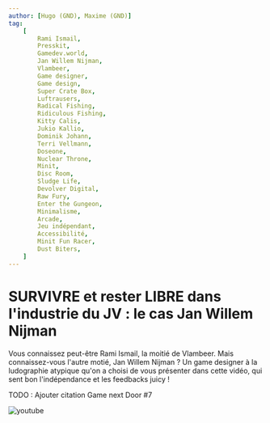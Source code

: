 ```yaml
---
author: [Hugo (GND), Maxime (GND)]
tag:
    [
        Rami Ismail,
        Presskit,
        Gamedev.world,
        Jan Willem Nijman,
        Vlambeer,
        Game designer,
        Game design,
        Super Crate Box,
        Luftrausers,
        Radical Fishing,
        Ridiculous Fishing,
        Kitty Calis,
        Jukio Kallio,
        Dominik Johann,
        Terri Vellmann,
        Doseone,
        Nuclear Throne,
        Minit,
        Disc Room,
        Sludge Life,
        Devolver Digital,
        Raw Fury,
        Enter the Gungeon,
        Minimalisme,
        Arcade,
        Jeu indépendant,
        Accessibilité,
        Minit Fun Racer,
        Dust Biters,
    ]
---
```


# SURVIVRE et rester LIBRE dans l'industrie du JV : le cas Jan Willem Nijman

Vous connaissez peut-être Rami Ismail, la moitié de Vlambeer. Mais connaissez-vous l'autre motié, Jan Willem Nijman ? Un game designer à la ludographie atypique qu'on a choisi de vous présenter dans cette vidéo, qui sent bon l'indépendance et les feedbacks juicy !

TODO : Ajouter citation Game next Door #7

![youtube](https://www.youtube.com/watch?v=TvBJTeMqWnw)

